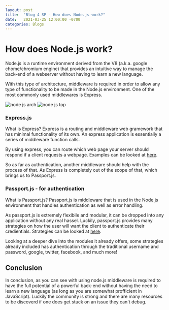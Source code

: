 ```yaml
---
layout: post
title:  "Blog 4 SP - How does Node.js work?"
date:   2021-03-25 12:00:00 -0700
categories: Blogs
---
```

# How does Node.js work?
Node.js is a runtime environment derived from the V8 (a.k.a. google chome/chromium engine) that provides an intuitive way to manage the back-end of a webserver without having to learn a new language. 

With this type of architecture, middleware is required in order to allow any type of functionality to be made in the Node.js environment. One of the most commonly used middlewares is Express.

![node js arch](/cit480-blog/assets/blog-4-sp-dig.png)
![node js top](/cit480-blog/assets/blog-4-sp-top.png)

### Express.js
What is Express? Express is a routing and middleware web gramework that has minimal functionality of its own. An express application is essentially a series of middleware function calls.

By using express, you can route which web page your server should respond if a client requests a webpage. Examples can be looked at [here](https://expressjs.com/en/starter/basic-routing.html).

So as far as authentication, another middleware should help with the process of that. As Express is completely out of the scope of that, which brings us to Passport.js.

### Passport.js - for authentication
What is Passport.js? Passport.js is middleware that is used in the Node.js environment that handles authentication as well as error handling.

As passport.js is extremely flexibile and modular, it can be dropped into any application without any real hassel. Luckily, passport.js provides many strategies on how the user will want the client to authenticate their credientials. Strategies can be looked at [here](http://www.passportjs.org/packages/). 

Looking at a deeper dive into the modules it already offers, some strategies already included has authentication through the traditional username and password, google, twitter, facebook, and much more!

## Conclusion
In conclusion, as you can see with using node.js middleware is required to have the full potential of a powerful back-end without having the need to learn a new language (as long as you are somewhat profficient in JavaScript). Luckily the community is strong and there are many resources to be discoverd if one does get stuck on an issue they can't debug.